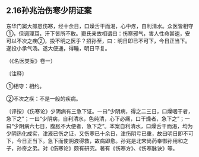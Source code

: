 ## 2.16孙兆治伤寒少阴证案

东华门窦大郎患伤寒，经十余日，口燥舌干而渴，心中疼，自利清水。众医皆相守①，但调理耳，汗下皆所不敢。窦氏亲故相谓曰：伤寒邪气，害人性命甚速，安可以不次之疾②，投不明之医乎？招孙至，曰：明日即已不可下，今日正当下。遂投小承气汤。遂大便通，得睡，明日平复。

（《名医类案》卷一）

〔注释〕

①相守：相约。

②不次之疾：不是一般的疾病。

〔评按〕《伤寒论》少阴病有三急下证。一曰“少阴病，得之二三日，口燥咽干者，急下之”；一曰“少阴病，自利清水，色纯清，心下必痛，口干燥者，急下之”；一曰“少阴病六七日，腹胀不大便者，急下之”。本案自利清水，口燥舌干而渴，均为少阴热化成实，津液已伤之证，又伤寒已十余日，津伤阴亏已重，故曰明日即不可下，今日正当下。急下而使阴液得救，故病即愈。孙兆是北宋尚药奉御孙用和之子，孙奇之弟。对《伤寒论》颇有研究。著有《伤寒方》、《伤寒脉诀》等。
